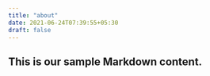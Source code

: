 ```yaml
---
title: "about"
date: 2021-06-24T07:39:55+05:30
draft: false
---
```


## This is our sample Markdown content.
